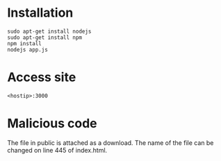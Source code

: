 # Installation

    sudo apt-get install nodejs
    sudo apt-get install npm
    npm install
    nodejs app.js


# Access site

    <hostip>:3000

# Malicious code

The file in public is attached as a download. The name of the file can be changed on line 445 of index.html.

